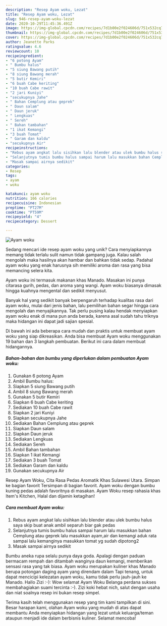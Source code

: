 ```yaml
---
description: "Resep Ayam woku, Lezat"
title: "Resep Ayam woku, Lezat"
slug: 946-resep-ayam-woku-lezat
date: 2020-10-29T11:45:36.491Z
image: https://img-global.cpcdn.com/recipes/7d1b00e2f024606d/751x532cq70/ayam-woku-foto-resep-utama.jpg
thumbnail: https://img-global.cpcdn.com/recipes/7d1b00e2f024606d/751x532cq70/ayam-woku-foto-resep-utama.jpg
cover: https://img-global.cpcdn.com/recipes/7d1b00e2f024606d/751x532cq70/ayam-woku-foto-resep-utama.jpg
author: Jeanette Parks
ratingvalue: 4.6
reviewcount: 10
recipeingredient:
- "6 potong Ayam"
- " Bumbu halus"
- "5 siung Bawang putih"
- "8 siung Bawang merah"
- "5 butir Kemiri"
- "6 buah Cabe keriting"
- "10 buah Cabe rawit"
- "2 jari Kuniyi"
- "secukupnya Jahe"
- " Bahan Cemplung atau geprek"
- " Daun salam"
- " Daun jeruk"
- " Lengkuas"
- " Sereh"
- " Bahan tambahan"
- "1 ikat Kemangi"
- "3 buah Tomat"
- " Garam dan kaldu"
- "secukupnya Air"
recipeinstructions:
- "Rebus ayam angkat lalu sisihkan lalu blender atau ulek bumbu halus saya skip buat anak ambil separuh biar gak pedas"
- "Selanjutnya tumis bumbu halus sampai harum lalu masukkan bahan Cemplung atau geprek lalu masukkan ayam,air dan kemangi aduk rata sampai lalu kemanginya masukkan tomat yg sudah dipotong2"
- "Masak sampai airnya sedikit"
categories:
- Resep
tags:
- ayam
- woku

katakunci: ayam woku 
nutrition: 166 calories
recipecuisine: Indonesian
preptime: "PT27M"
cooktime: "PT59M"
recipeyield: "4"
recipecategory: Dessert

---
```



![Ayam woku](https://img-global.cpcdn.com/recipes/7d1b00e2f024606d/751x532cq70/ayam-woku-foto-resep-utama.jpg)

Sedang mencari ide resep ayam woku yang unik? Cara menyiapkannya memang tidak terlalu sulit namun tidak gampang juga. Kalau salah mengolah maka hasilnya akan hambar dan bahkan tidak sedap. Padahal ayam woku yang enak harusnya sih memiliki aroma dan rasa yang bisa memancing selera kita.

Ayam woku ini termasuk makanan khas Manado. Masakan ini punya citarasa gurih, pedas, dan aroma yang wangi. Ayam woku biasanya dimasak hingga kuahnya mengental dan sedikit menyusut.

Banyak hal yang sedikit banyak berpengaruh terhadap kualitas rasa dari ayam woku, mulai dari jenis bahan, lalu pemilihan bahan segar hingga cara mengolah dan menyajikannya. Tak perlu pusing kalau hendak menyiapkan ayam woku enak di mana pun anda berada, karena asal sudah tahu triknya maka hidangan ini dapat jadi sajian spesial.


Di bawah ini ada beberapa cara mudah dan praktis untuk membuat ayam woku yang siap dikreasikan. Anda bisa membuat Ayam woku menggunakan 19 bahan dan 3 langkah pembuatan. Berikut ini cara dalam membuat hidangannya.

<!--inarticleads1-->

##### Bahan-bahan dan bumbu yang diperlukan dalam pembuatan Ayam woku:

1. Gunakan 6 potong Ayam
1. Ambil  Bumbu halus:
1. Siapkan 5 siung Bawang putih
1. Ambil 8 siung Bawang merah
1. Gunakan 5 butir Kemiri
1. Siapkan 6 buah Cabe keriting
1. Sediakan 10 buah Cabe rawit
1. Siapkan 2 jari Kuniyi
1. Siapkan secukupnya Jahe
1. Sediakan  Bahan Cemplung atau geprek
1. Siapkan  Daun salam
1. Siapkan  Daun jeruk
1. Sediakan  Lengkuas
1. Sediakan  Sereh
1. Ambil  Bahan tambahan
1. Siapkan 1 ikat Kemangi
1. Sediakan 3 buah Tomat
1. Sediakan  Garam dan kaldu
1. Gunakan secukupnya Air


Resep Ayam Woku, Cita Rasa Pedas Aromatik Khas Sulawesi Utara. Simpan ke bagian favorit Tersimpan di bagian favorit. Ayam woku dengan bumbu kuning pedas adalah favoritnya di masakan. Ayam Woku resep rahasia khas Item&#39;s Kitchen, Halal dan dijamin ketagihan! 

<!--inarticleads2-->

##### Cara membuat Ayam woku:

1. Rebus ayam angkat lalu sisihkan lalu blender atau ulek bumbu halus saya skip buat anak ambil separuh biar gak pedas
1. Selanjutnya tumis bumbu halus sampai harum lalu masukkan bahan Cemplung atau geprek lalu masukkan ayam,air dan kemangi aduk rata sampai lalu kemanginya masukkan tomat yg sudah dipotong2
1. Masak sampai airnya sedikit


Bumbu aneka rupa selalu punya daya goda. Apalagi dengan paduan bermacam rempah dan ditambah wanginya daun kemangi, memberikan sensasi rasa yang tak biasa. Ayam woku merupakan kuliner khas Manado berupa potongan daging ayam yang direndam dalam Tapi tenang, untuk dapat mencicipi kelezatan ayam woku, kamu tidak perlu jauh-jauh ke Manado. Hallo Zizi :-): Wow selamat Ayam Woku Belanga perdana sukses membahagiakan suami tercinta :-). Zizi koki hebat nich, salut dengan usaha dan niat soalnya resep ini bukan resep simpel. 

Terima kasih telah menggunakan resep yang tim kami tampilkan di sini. Besar harapan kami, olahan Ayam woku yang mudah di atas dapat membantu Anda menyiapkan hidangan yang lezat untuk keluarga/teman ataupun menjadi ide dalam berbisnis kuliner. Selamat mencoba!
